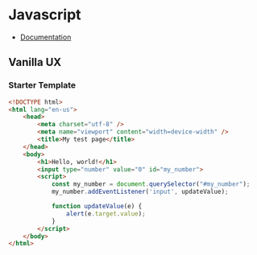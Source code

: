 # Javascript

* [Documentation](https://developer.mozilla.org/en-US/docs/Web/JavaScript)

## Vanilla UX

### Starter Template

```html
<!DOCTYPE html>
<html lang="en-us">
    <head>
        <meta charset="utf-8" />
        <meta name="viewport" content="width=device-width" />
        <title>My test page</title>
    </head>
    <body>
        <h1>Hello, world!</h1>
        <input type="number" value="0" id="my_number">
        <script>
            const my_number = document.querySelector("#my_number");
            my_number.addEventListener('input', updateValue);

            function updateValue(e) {
                alert(e.target.value);
            }
        </script>
    </body>
</html>
```